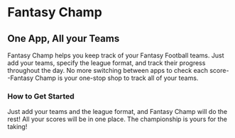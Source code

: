 # Fantasy Champ
## One App, All your Teams
Fantasy Champ helps you keep track of your Fantasy Football teams.
Just add your teams, specify the league format, and track their progress throughout the day.
No more switching between apps to check each score--Fantasy Champ is your one-stop shop to track all of your teams.

### How to Get Started
Just add your teams and the league format, and Fantasy Champ will do the rest! All your scores will be in one place.
The championship is yours for the taking!
